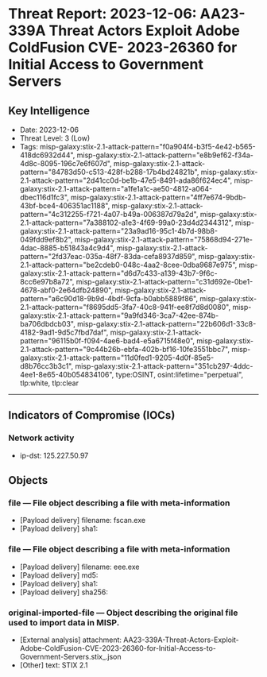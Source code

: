 # Threat Report: 2023-12-06: AA23-339A Threat Actors Exploit Adobe ColdFusion CVE- 2023-26360 for Initial Access to Government Servers


## Key Intelligence
* Date: 2023-12-06
* Threat Level: 3 (Low)
* Tags: misp-galaxy:stix-2.1-attack-pattern="f0a904f4-b3f5-4e42-b565-418dc6932d44", misp-galaxy:stix-2.1-attack-pattern="e8b9ef62-f34a-4d8c-8095-196c7e6f607d", misp-galaxy:stix-2.1-attack-pattern="84783d50-c513-428f-b288-17b4bd24821b", misp-galaxy:stix-2.1-attack-pattern="2d41cc0d-be1b-47e5-8491-ada86f624ec4", misp-galaxy:stix-2.1-attack-pattern="a1fe1a1c-ae50-4812-a064-dbec116d1fc3", misp-galaxy:stix-2.1-attack-pattern="4ff7e674-9bdb-43bf-bce4-406351ac1188", misp-galaxy:stix-2.1-attack-pattern="4c312255-f721-4a07-b49a-006387d79a2d", misp-galaxy:stix-2.1-attack-pattern="7a388102-a1e3-4f69-99a0-23d4d2344312", misp-galaxy:stix-2.1-attack-pattern="23a9ad16-95c1-4b7d-98b8-049fdd9ef8b2", misp-galaxy:stix-2.1-attack-pattern="75868d94-271e-4dac-8885-b51843a4c9d4", misp-galaxy:stix-2.1-attack-pattern="2fd37eac-035a-48f7-83da-cefa8937d859", misp-galaxy:stix-2.1-attack-pattern="be2cdeb0-048c-4aa2-8cee-0dba9687e975", misp-galaxy:stix-2.1-attack-pattern="d6d7c433-a139-43b7-9f6c-8cc6e97b8a72", misp-galaxy:stix-2.1-attack-pattern="c31d692e-0be1-4678-abf0-2e64dfb24890", misp-galaxy:stix-2.1-attack-pattern="a6c90d18-9b9d-4bdf-9cfa-b0abb5889f86", misp-galaxy:stix-2.1-attack-pattern="f8695dd5-3fa7-40c8-941f-ee8f7d8d0080", misp-galaxy:stix-2.1-attack-pattern="9a9fd346-3ca7-42ee-874b-ba706dbdcb03", misp-galaxy:stix-2.1-attack-pattern="22b606d1-33c8-4182-9ad1-9d5c7fbd7daf", misp-galaxy:stix-2.1-attack-pattern="96115b0f-f094-4ae6-bad4-e5a6715f48e0", misp-galaxy:stix-2.1-attack-pattern="9c44b26b-ebfa-402b-bf16-10fe3551bbc7", misp-galaxy:stix-2.1-attack-pattern="11d0fed1-9205-4d0f-85e5-d8b76cc3b3c1", misp-galaxy:stix-2.1-attack-pattern="351cb297-4ddc-4ee1-8e65-40b054834106", type:OSINT, osint:lifetime="perpetual", tlp:white, tlp:clear

---

## Indicators of Compromise (IOCs)
### Network activity
* ip-dst: 125.227.50.97

## Objects
### file — File object describing a file with meta-information
* [Payload delivery] filename: fscan.exe
* [Payload delivery] sha1: <sha1>

### file — File object describing a file with meta-information
* [Payload delivery] filename: eee.exe
* [Payload delivery] md5: <md5>
* [Payload delivery] sha1: <sha1>
* [Payload delivery] sha256: <sha256>

### original-imported-file — Object describing the original file used to import data in MISP.
* [External analysis] attachment: AA23-339A-Threat-Actors-Exploit-Adobe-ColdFusion-CVE-2023-26360-for-Initial-Access-to-Government-Servers.stix_.json
* [Other] text: STIX 2.1
